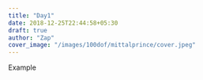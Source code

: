 ```yaml
---
title: "Day1"
date: 2018-12-25T22:44:58+05:30
draft: true
author: "Zap"
cover_image: "/images/100dof/mittalprince/cover.jpeg"
---
```

Example
<!--more-->
